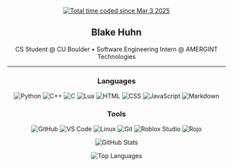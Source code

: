 <!-- WakaTime Badge -->
<p align="center">
  <a href="https://wakatime.com/@eea1cec5-46f2-49ac-bf45-3167a116bf92">
    <img src="https://wakatime.com/badge/user/eea1cec5-46f2-49ac-bf45-3167a116bf92.svg" alt="Total time coded since Mar 3 2025" />
  </a>
</p>

<!-- Name & Title -->
<h2 align="center">Blake Huhn</h2>
<p align="center">
  CS Student @ CU Boulder • Software Engineering Intern @ AMERGINT Technologies
</p>
<hr />

<!-- Skills -->
<h3 align="center">Languages</h3>
<p align="center">
  <img src="https://img.shields.io/badge/Python-3670A0?style=flat&logo=python&logoColor=ffdd54" alt="Python" />
  <img src="https://img.shields.io/badge/C++-00599C?style=flat&logo=c%2B%2B&logoColor=white" alt="C++" />
  <img src="https://img.shields.io/badge/C-555555?style=flat&logo=c&logoColor=white" alt="C" />
  <img src="https://img.shields.io/badge/Lua-2C2D72?style=flat&logo=lua&logoColor=white" alt="Lua" />
  <img src="https://img.shields.io/badge/HTML5-E34F26?style=flat&logo=html5&logoColor=white" alt="HTML" />
  <img src="https://img.shields.io/badge/CSS3-1572B6?style=flat&logo=css3&logoColor=white" alt="CSS" />
  <img src="https://img.shields.io/badge/JavaScript-F7DF1E?style=flat&logo=javascript&logoColor=black" alt="JavaScript" />
  <img src="https://img.shields.io/badge/Markdown-000000?style=flat&logo=markdown&logoColor=white" alt="Markdown" />
</p>

<h3 align="center">Tools</h3>
<p align="center">
  <img src="https://img.shields.io/badge/GitHub-181717?style=flat&logo=github&logoColor=white" alt="GitHub" />
  <img src="https://img.shields.io/badge/VS_Code-007ACC?style=flat&logo=visual-studio-code&logoColor=white" alt="VS Code" />
  <img src="https://img.shields.io/badge/Linux-FCC624?style=flat&logo=linux&logoColor=black" alt="Linux" />
  <img src="https://img.shields.io/badge/Git-Version_Control-F05032?style=flat&logo=git&logoColor=white" alt="Git" />
  <img src="https://img.shields.io/badge/Roblox_Studio-000000?style=flat&logo=roblox&logoColor=white" alt="Roblox Studio" />
  <img src="https://img.shields.io/badge/Rojo-Development-FF4655?style=flat&logo=roblox&logoColor=white" alt="Rojo" />
</p>

<!-- GitHub Stats -->
<p align="center">
  <img src="https://github-readme-stats.vercel.app/api?username=ItsAltus&show_icons=true&theme=github_dark&hide_border=true" alt="GitHub Stats" />
</p>
<p align="center">
  <img src="https://github-readme-stats.vercel.app/api/top-langs/?username=ItsAltus&layout=compact&theme=github_dark&hide_border=true" alt="Top Languages" />
</p>
